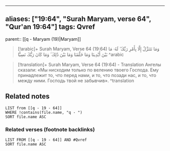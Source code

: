 
---
aliases: ["19:64", "Surah Maryam, verse 64", "Qur'an 19:64"]
tags: Qvref
---

parent:: [[q - Maryam (19)|Maryam]]

> [!arabic]+ Surah Maryam, Verse 64 (19:64)
> <span class="quran-arabic">وَمَا نَتَنَزَّلُ إِلَّا بِأَمْرِ رَبِّكَ ۖ لَهُۥ مَا بَيْنَ أَيْدِينَا وَمَا خَلْفَنَا وَمَا بَيْنَ ذَٰلِكَ ۚ وَمَا كَانَ رَبُّكَ نَسِيًّا</span>
^arabic

> [!translation]+ Surah Maryam, Verse 64 (19:64) - Translation
> Ангелы сказали: «Мы нисходим только по велению твоего Господа. Ему принадлежит то, что перед нами, и то, что позади нас, и то, что между ними. Господь твой не забывчив».
^translation



## Related notes
```dataview
LIST from [[q - 19 - 64]]
WHERE !contains(file.name, "q - ")
SORT file.name ASC
```

### Related verses (footnote backlinks)
```dataview
LIST FROM [[q - 19 - 64]] AND #Qvref
SORT file.name ASC
```

